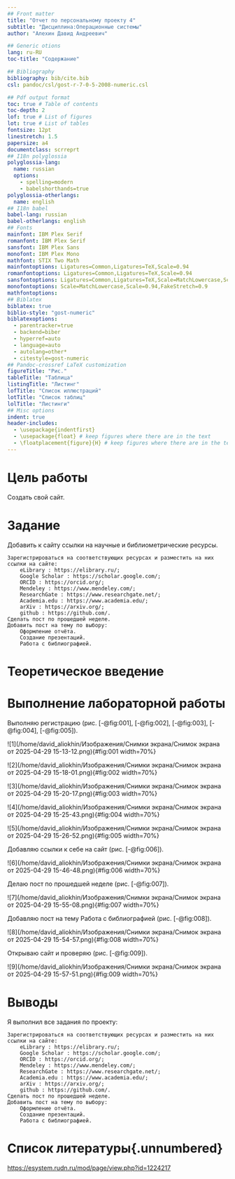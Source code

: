 ```yaml
---
## Front matter
title: "Отчет по персональному проекту 4"
subtitle: "Дисциплина:Операционные системы"
author: "Алехин Давид Андреевич"

## Generic otions
lang: ru-RU
toc-title: "Содержание"

## Bibliography
bibliography: bib/cite.bib
csl: pandoc/csl/gost-r-7-0-5-2008-numeric.csl

## Pdf output format
toc: true # Table of contents
toc-depth: 2
lof: true # List of figures
lot: true # List of tables
fontsize: 12pt
linestretch: 1.5
papersize: a4
documentclass: scrreprt
## I18n polyglossia
polyglossia-lang:
  name: russian
  options:
	- spelling=modern
	- babelshorthands=true
polyglossia-otherlangs:
  name: english
## I18n babel
babel-lang: russian
babel-otherlangs: english
## Fonts
mainfont: IBM Plex Serif
romanfont: IBM Plex Serif
sansfont: IBM Plex Sans
monofont: IBM Plex Mono
mathfont: STIX Two Math
mainfontoptions: Ligatures=Common,Ligatures=TeX,Scale=0.94
romanfontoptions: Ligatures=Common,Ligatures=TeX,Scale=0.94
sansfontoptions: Ligatures=Common,Ligatures=TeX,Scale=MatchLowercase,Scale=0.94
monofontoptions: Scale=MatchLowercase,Scale=0.94,FakeStretch=0.9
mathfontoptions:
## Biblatex
biblatex: true
biblio-style: "gost-numeric"
biblatexoptions:
  - parentracker=true
  - backend=biber
  - hyperref=auto
  - language=auto
  - autolang=other*
  - citestyle=gost-numeric
## Pandoc-crossref LaTeX customization
figureTitle: "Рис."
tableTitle: "Таблица"
listingTitle: "Листинг"
lofTitle: "Список иллюстраций"
lotTitle: "Список таблиц"
lolTitle: "Листинги"
## Misc options
indent: true
header-includes:
  - \usepackage{indentfirst}
  - \usepackage{float} # keep figures where there are in the text
  - \floatplacement{figure}{H} # keep figures where there are in the text
---
```


# Цель работы

Создать свой сайт.

# Задание

Добавить к сайту ссылки на научные и библиометрические ресурсы.

    Зарегистрироваться на соответствующих ресурсах и разместить на них ссылки на сайте:
        eLibrary : https://elibrary.ru/;
        Google Scholar : https://scholar.google.com/;
        ORCID : https://orcid.org/;
        Mendeley : https://www.mendeley.com/;
        ResearchGate : https://www.researchgate.net/;
        Academia.edu : https://www.academia.edu/;
        arXiv : https://arxiv.org/;
        github : https://github.com/.
    Сделать пост по прошедшей неделе.
    Добавить пост на тему по выбору:
        Оформление отчёта.
        Создание презентаций.
        Работа с библиографией.



# Теоретическое введение



# Выполнение лабораторной работы

Выполняю регистрацию (рис. [-@fig:001], [-@fig:002], [-@fig:003], [-@fig:004], [-@fig:005]).

![1](/home/david_aliokhin/Изображения/Снимки экрана/Снимок экрана от 2025-04-29 15-13-12.png){#fig:001 width=70%}

![2](/home/david_aliokhin/Изображения/Снимки экрана/Снимок экрана от 2025-04-29 15-18-01.png){#fig:002 width=70%}

![3](/home/david_aliokhin/Изображения/Снимки экрана/Снимок экрана от 2025-04-29 15-20-17.png){#fig:003 width=70%}

![4](/home/david_aliokhin/Изображения/Снимки экрана/Снимок экрана от 2025-04-29 15-25-43.png){#fig:004 width=70%}

![5](/home/david_aliokhin/Изображения/Снимки экрана/Снимок экрана от 2025-04-29 15-26-52.png){#fig:005 width=70%}

Добавляю ссылки к себе на сайт (рис. [-@fig:006]).

![6](/home/david_aliokhin/Изображения/Снимки экрана/Снимок экрана от 2025-04-29 15-46-48.png){#fig:006 width=70%}

Делаю пост по прошедшей неделе (рис. [-@fig:007]).

![7](/home/david_aliokhin/Изображения/Снимки экрана/Снимок экрана от 2025-04-29 15-55-08.png){#fig:007 width=70%}

Добавляю пост на тему Работа с библиографией (рис. [-@fig:008]).

![8](/home/david_aliokhin/Изображения/Снимки экрана/Снимок экрана от 2025-04-29 15-54-57.png){#fig:008 width=70%}

Открываю сайт и проверяю (рис. [-@fig:009]).

![9](/home/david_aliokhin/Изображения/Снимки экрана/Снимок экрана от 2025-04-29 15-57-51.png){#fig:009 width=70%}

# Выводы

Я выполнил все задания по проекту:

    Зарегистрироваться на соответствующих ресурсах и разместить на них ссылки на сайте:
        eLibrary : https://elibrary.ru/;
        Google Scholar : https://scholar.google.com/;
        ORCID : https://orcid.org/;
        Mendeley : https://www.mendeley.com/;
        ResearchGate : https://www.researchgate.net/;
        Academia.edu : https://www.academia.edu/;
        arXiv : https://arxiv.org/;
        github : https://github.com/.
    Сделать пост по прошедшей неделе.
    Добавить пост на тему по выбору:
        Оформление отчёта.
        Создание презентаций.
        Работа с библиографией.


# Список литературы{.unnumbered}

https://esystem.rudn.ru/mod/page/view.php?id=1224217
    
